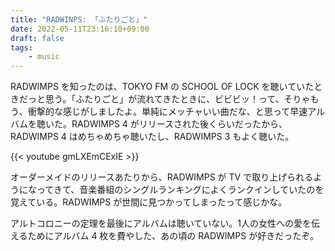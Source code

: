 ```yaml
---
title: "RADWINPS: 「ふたりごと」"
date: 2022-05-11T23:16:10+09:00
draft: false
tags:
    - music
---
```


RADWIMPS を知ったのは、TOKYO FM の SCHOOL OF LOCK を聴いていたときだっと思う。「ふたりごと」が流れてきたときに、ビビビッ！って、そりゃもう、衝撃的な感じがしましたよ。単純にメッチャいい曲だな、と思って早速アルバムを聴いた。RADWIMPS 4 がリリースされた後くらいだったから、RADWIMPS 4 はめちゃめちゃ聴いたし、RADWIMPS 3 もよく聴いた。

{{< youtube gmLXEmCExIE >}}

オーダーメイドのリリースあたりから、RADWIMPS が TV で取り上げられるようになってきて、音楽番組のシングルランキングによくランクインしていたのを覚えている。RADWIMPS が世間に見つかってしまったって感じかな。

アルトコロニーの定理を最後にアルバムは聴いていない。1人の女性への愛を伝えるためにアルバム 4 枚を費やした、あの頃の RADWIMPS が好きだったぞ。
